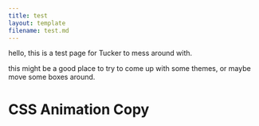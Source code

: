 ```yaml
---
title: test
layout: template
filename: test.md
---
```


hello, this is a test page for Tucker to mess around with.

this might be a good place to try to come up with some themes, or maybe move some boxes around.

<h1>CSS Animation Copy</h1>

<div class='changes-color'></div>
